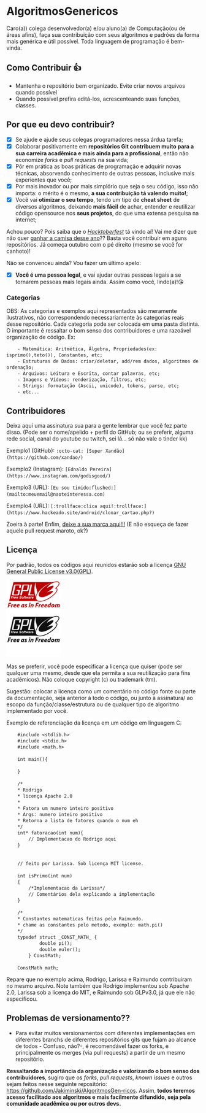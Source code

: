 # AlgoritmosGenericos
Caro(a)) colega desenvolvedor(a) e/ou aluno(a) de Computação(ou de áreas afins), faça sua contribuição com seus algoritmos e padrões da forma mais genérica e útil possível. Toda linguagem de programação é bem-vinda.

## Como Contribuir :+1:
- Mantenha o repositório bem organizado. Evite criar novos arquivos quando possível
- Quando possível prefira editá-los, acrescenteando suas funções, classes.

## Por que eu devo contribuir?
- [X] Se ajude e ajude seus colegas programadores nessa árdua tarefa;
- [X] Colaborar positivamente em **repositórios Git contribuem muito para a sua carreira acadêmica e mais ainda para a profissional**, então não economize *forks* e *pull requests* na sua vida; 
- [X] Pôr em prática as boas práticas de programação e adquirir novas técnicas, absorvendo conhecimento de outras pessoas, inclusive mais experientes que você;
- [X] Por mais inovador ou por mais simplório que seja o seu código, isso não importa: o mérito é o mesmo, **a sua contribuição tá valendo muito!**;
- [X] Você vai **otimizar o seu tempo**, tendo um tipo de **cheat sheet** de diversos algoritmos, deixando **mais fácil** de achar, entender e reutilizar código opensource nos **seus projetos**, do que uma extensa pesquisa na internet; 

Achou pouco? Pois saiba que o [*Hacktoberfest*](https://hacktoberfest.digitalocean.com/) tá vindo aí! Vai me dizer que não quer [ganhar a camisa desse ano](https://hacktoberfest.digitalocean.com/)?? Basta você contribuir em aguns repositórios. Já começa outubro com o pé direito (mesmo se você for canhoto)!

Não se convenceu ainda? Vou fazer um último apelo:
- [X] **Você é uma pessoa legal**, e vai ajudar outras pessoas legais a se tornarem pessoas mais legais ainda. Assim como você, lindo(a)!:kissing_heart:

### Categorias
OBS: As categorias e exemplos aqui representados são meramente ilustrativos, não correspondendo necessariamente às categorias reais desse repositório. Cada categoria pode ser colocada em uma pasta distinta. O importante é ressaltar o bom senso dos contribuidores e uma razoável organização de código. 
Ex:
```
	- Matemática: Aritmética, Álgebra, Propriedades(ex: isprimo(),teto()), Constantes, etc;
	- Estruturas de Dados: criar/deletar, add/rem dados, algoritmos de ordenação;
	- Arquivos: Leitura e Escrita, contar palavras, etc;
	- Imagens e Vídeos: renderização, filtros, etc;
	- Strings: formatação (Ascii, unicode), tokens, parse, etc; 
	- etc...
```
## Contribuidores
Deixa aqui uma assinatura sua para a gente lembrar que você fez parte disso. (Pode ser o nome/apelido + perfil do GitHub; ou se preferir, alguma rede social, canal do youtube ou twitch, sei lá... só não vale o tinder kk)

Exemplo1 (GitHub):
	```:octo-cat: [Super Xandão](https://github.com/xandao/)```

Exemplo2 (Instagram):
	```[Ednaldo Pereira](https://www.instagram.com/godisgood/)```

Exemplo3 (URL):
	```[Eu sou timido:flushed:](mailto:meuemail@naoteinteressa.com)```

Exemplo4 (URL):
	```[:trollface:clica aqui!:trollface:](https://www.hackeado.site/android/clonar_cartao.php?)```


Zoeira à parte! Enfim, [deixe a sua marca aqui!!!](./Contribuidores) (E não esqueça de fazer aquele pull request maroto, ok?)


## Licença
Por padrão, todos os códigos aqui reunidos estarão sob a licença [GNU General Public License v3.0(GPL)](/LICENSE). 

<img src="./gpl-v3-logo.svg" alt="./gpl-v3-logo.svg" widht="100" height="200" max-width="100" max-height ="200"/>

Mas se preferir, você pode especificar a licença que quiser (pode ser qualquer uma mesmo, desde que ela permita a sua reutilização para fins acadêmicos). Não coloque copyright (c) ou trademark (tm).

Sugestão: colocar a licença como um comentário no código fonte ou parte da documentação, seja anterior à todo o código, ou junto à assinatura/ ao escopo da função/classe/estrutura ou de qualquer tipo de algoritmo implementado por você.


Exemplo de referenciação da licença em um código em linguagem C:
```
	#include <stdlib.h>
	#include <stdio.h>
	#include <math.h>

	int main(){

	}

	/*
	* Rodrigo
	* licença Apache 2.0
	* 
	* Fatora um numero inteiro positivo
	* Args: numero inteiro positivo
	* Retorna a lista de fatores quando o num eh  
	*/
	int* fatoracao(int num){
		// Implementacao do Rodrigo aqui
	}


	// feito por Larissa. Sob licença MIT license.

	int isPrimo(int num)
	{
		/*Implementacao da Larissa*/
		// Comentários dela explicando a implementação
	}

	/*
	* Constantes matematicas feitas pelo Raimundo.
	* chame as constantes pelo metodo, exemplo: math.pi()
	*/
	typedef struct _CONST_MATH_ {
			double pi();
			double euler();
		} ConstMath;

	ConstMath math; 

```

Repare que no exemplo acima, Rodrigo, Larissa e Raimundo contribuiram no mesmo arquivo. Note também que Rodrigo implementou sob Apache 2.0, Larissa sob a licença do MIT, e Raimundo sob GLPv3.0, já que ele não especificou.

## Problemas de versionamento??
- Para evitar muitos  versionamentos com diferentes implementações em diferentes branchs de diferentes repositórios gits que fujam ao alcance de todos - Confuso, não?-, é recomendável fazer os forks, e principalmente os merges (via pull requests) a partir de um mesmo repositório. 

**Ressaltando a importância da organização e valorizando o bom senso dos contribuidores**, sugiro que os *forks*, *pull requests*, *known issues* e outros sejam feitos nesse seguinte repositório: https://github.com/Jakiminski/AlgoritmosGen-ricos. Assim, **todos teremos acesso facilitado aos algoritmos e mais facilmente difundido, seja pela comunidade acadêmica ou por outros devs.**
